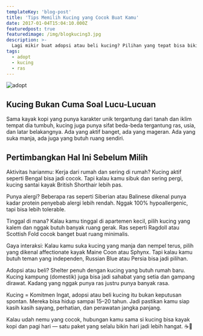 ```yaml
---
templateKey: 'blog-post'
title: 'Tips Memilih Kucing yang Cocok Buat Kamu'
date: 2017-01-04T15:04:10.000Z
featuredpost: true
featuredimage: /img/blogkucing3.jpg
description: >-
  Lagi mikir buat adopsi atau beli kucing? Pilihan yang tepat bisa bikin hidup kamu (dan hidup si kucing) jauh lebih nyaman. Tapi nggak semua kucing cocok untuk semua orang — jadi penting buat kenal dulu gaya hidupmu, sebelum jatuh hati sama wajah imut di balik kandang.
tags:
  - adopt
  - kucing
  - ras
---
```

![adopt](/img/blogkucing3.jpg)

## Kucing Bukan Cuma Soal Lucu-Lucuan

Sama kayak kopi yang punya karakter unik tergantung dari tanah dan iklim tempat dia tumbuh, kucing juga punya sifat beda-beda tergantung ras, usia, dan latar belakangnya. Ada yang aktif banget, ada yang mageran. Ada yang suka manja, ada juga yang butuh ruang sendiri.

## Pertimbangkan Hal Ini Sebelum Milih

Aktivitas harianmu:
Kerja dari rumah dan sering di rumah? Kucing aktif seperti Bengal bisa jadi cocok. Tapi kalau kamu sibuk dan sering pergi, kucing santai kayak British Shorthair lebih pas.

Punya alergi?
Beberapa ras seperti Siberian atau Balinese dikenal punya kadar protein penyebab alergi lebih rendah. Nggak 100% hypoallergenic, tapi bisa lebih tolerable.

Tinggal di mana?
Kalau kamu tinggal di apartemen kecil, pilih kucing yang kalem dan nggak butuh banyak ruang gerak. Ras seperti Ragdoll atau Scottish Fold cocok banget buat ruang minimalis.

Gaya interaksi:
Kalau kamu suka kucing yang manja dan nempel terus, pilih yang dikenal affectionate kayak Maine Coon atau Sphynx. Tapi kalau kamu butuh teman yang independen, Russian Blue atau Persia bisa jadi pilihan.

Adopsi atau beli?
Shelter penuh dengan kucing yang butuh rumah baru. Kucing kampung (domestik) juga bisa jadi sahabat yang setia dan gampang dirawat. Kadang yang nggak punya ras justru punya banyak rasa.

Kucing = Komitmen
Ingat, adopsi atau beli kucing itu bukan keputusan spontan. Mereka bisa hidup sampai 15–20 tahun. Jadi pastikan kamu siap kasih kasih sayang, perhatian, dan perawatan jangka panjang.

Kalau udah nemu yang cocok, hubungan kamu sama si kucing bisa kayak kopi dan pagi hari — satu paket yang selalu bikin hari jadi lebih hangat. ☕🐾

